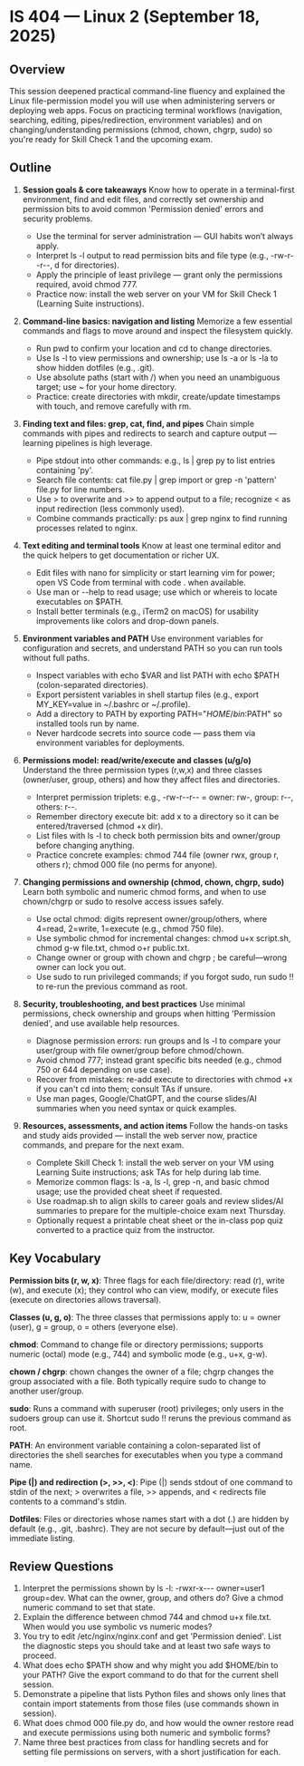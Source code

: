 # IS 404 — Linux 2 (September 18, 2025)

## Overview

This session deepened practical command-line fluency and explained the Linux file-permission model you will use when administering servers or deploying web apps. Focus on practicing terminal workflows (navigation, searching, editing, pipes/redirection, environment variables) and on changing/understanding permissions (chmod, chown, chgrp, sudo) so you're ready for Skill Check 1 and the upcoming exam.

## Outline

1. **Session goals & core takeaways**
   Know how to operate in a terminal-first environment, find and edit files, and correctly set ownership and permission bits to avoid common 'Permission denied' errors and security problems.
   - Use the terminal for server administration — GUI habits won’t always apply.
   - Interpret ls -l output to read permission bits and file type (e.g., -rw-r--r--, d for directories).
   - Apply the principle of least privilege — grant only the permissions required, avoid chmod 777.
   - Practice now: install the web server on your VM for Skill Check 1 (Learning Suite instructions).

2. **Command-line basics: navigation and listing**
   Memorize a few essential commands and flags to move around and inspect the filesystem quickly.
   - Run pwd to confirm your location and cd <path> to change directories.
   - Use ls -l to view permissions and ownership; use ls -a or ls -la to show hidden dotfiles (e.g., .git).
   - Use absolute paths (start with /) when you need an unambiguous target; use ~ for your home directory.
   - Practice: create directories with mkdir, create/update timestamps with touch, and remove carefully with rm.

3. **Finding text and files: grep, cat, find, and pipes**
   Chain simple commands with pipes and redirects to search and capture output — learning pipelines is high leverage.
   - Pipe stdout into other commands: e.g., ls | grep py to list entries containing 'py'.
   - Search file contents: cat file.py | grep import or grep -n 'pattern' file.py for line numbers.
   - Use > to overwrite and >> to append output to a file; recognize < as input redirection (less commonly used).
   - Combine commands practically: ps aux | grep nginx to find running processes related to nginx.

4. **Text editing and terminal tools**
   Know at least one terminal editor and the quick helpers to get documentation or richer UX.
   - Edit files with nano for simplicity or start learning vim for power; open VS Code from terminal with code . when available.
   - Use man <command> or <command> --help to read usage; use which <cmd> or whereis <cmd> to locate executables on $PATH.
   - Install better terminals (e.g., iTerm2 on macOS) for usability improvements like colors and drop-down panels.

5. **Environment variables and PATH**
   Use environment variables for configuration and secrets, and understand PATH so you can run tools without full paths.
   - Inspect variables with echo $VAR and list PATH with echo $PATH (colon-separated directories).
   - Export persistent variables in shell startup files (e.g., export MY_KEY=value in ~/.bashrc or ~/.profile).
   - Add a directory to PATH by exporting PATH="$HOME/bin:$PATH" so installed tools run by name.
   - Never hardcode secrets into source code — pass them via environment variables for deployments.

6. **Permissions model: read/write/execute and classes (u/g/o)**
   Understand the three permission types (r,w,x) and three classes (owner/user, group, others) and how they affect files and directories.
   - Interpret permission triplets: e.g., -rw-r--r-- = owner: rw-, group: r--, others: r--.
   - Remember directory execute bit: add x to a directory so it can be entered/traversed (chmod +x dir).
   - List files with ls -l to check both permission bits and owner/group before changing anything.
   - Practice concrete examples: chmod 744 file (owner rwx, group r, others r); chmod 000 file (no perms for anyone).

7. **Changing permissions and ownership (chmod, chown, chgrp, sudo)**
   Learn both symbolic and numeric chmod forms, and when to use chown/chgrp or sudo to resolve access issues safely.
   - Use octal chmod: digits represent owner/group/others, where 4=read, 2=write, 1=execute (e.g., chmod 750 file).
   - Use symbolic chmod for incremental changes: chmod u+x script.sh, chmod g-w file.txt, chmod o+r public.txt.
   - Change owner or group with chown <user> <file> and chgrp <group> <file>; be careful—wrong owner can lock you out.
   - Use sudo to run privileged commands; if you forgot sudo, run sudo !! to re-run the previous command as root.

8. **Security, troubleshooting, and best practices**
   Use minimal permissions, check ownership and groups when hitting 'Permission denied', and use available help resources.
   - Diagnose permission errors: run groups and ls -l to compare your user/group with file owner/group before chmod/chown.
   - Avoid chmod 777; instead grant specific bits needed (e.g., chmod 750 or 644 depending on use case).
   - Recover from mistakes: re-add execute to directories with chmod +x if you can't cd into them; consult TAs if unsure.
   - Use man pages, Google/ChatGPT, and the course slides/AI summaries when you need syntax or quick examples.

9. **Resources, assessments, and action items**
   Follow the hands-on tasks and study aids provided — install the web server now, practice commands, and prepare for the next exam.
   - Complete Skill Check 1: install the web server on your VM using Learning Suite instructions; ask TAs for help during lab time.
   - Memorize common flags: ls -a, ls -l, grep -n, and basic chmod usage; use the provided cheat sheet if requested.
   - Use roadmap.sh to align skills to career goals and review slides/AI summaries to prepare for the multiple-choice exam next Thursday.
   - Optionally request a printable cheat sheet or the in-class pop quiz converted to a practice quiz from the instructor.


## Key Vocabulary

**Permission bits (r, w, x)**: Three flags for each file/directory: read (r), write (w), and execute (x); they control who can view, modify, or execute files (execute on directories allows traversal).

**Classes (u, g, o)**: The three classes that permissions apply to: u = owner (user), g = group, o = others (everyone else).

**chmod**: Command to change file or directory permissions; supports numeric (octal) mode (e.g., 744) and symbolic mode (e.g., u+x, g-w).

**chown / chgrp**: chown changes the owner of a file; chgrp changes the group associated with a file. Both typically require sudo to change to another user/group.

**sudo**: Runs a command with superuser (root) privileges; only users in the sudoers group can use it. Shortcut sudo !! reruns the previous command as root.

**PATH**: An environment variable containing a colon-separated list of directories the shell searches for executables when you type a command name.

**Pipe (|) and redirection (>, >>, <)**: Pipe (|) sends stdout of one command to stdin of the next; > overwrites a file, >> appends, and < redirects file contents to a command's stdin.

**Dotfiles**: Files or directories whose names start with a dot (.) are hidden by default (e.g., .git, .bashrc). They are not secure by default—just out of the immediate listing.

## Review Questions

1. Interpret the permissions shown by ls -l: -rwxr-x--- owner=user1 group=dev. What can the owner, group, and others do? Give a chmod numeric command to set that state.
2. Explain the difference between chmod 744 and chmod u+x file.txt. When would you use symbolic vs numeric modes?
3. You try to edit /etc/nginx/nginx.conf and get 'Permission denied'. List the diagnostic steps you should take and at least two safe ways to proceed.
4. What does echo $PATH show and why might you add $HOME/bin to your PATH? Give the export command to do that for the current shell session.
5. Demonstrate a pipeline that lists Python files and shows only lines that contain import statements from those files (use commands shown in session).
6. What does chmod 000 file.py do, and how would the owner restore read and execute permissions using both numeric and symbolic forms?
7. Name three best practices from class for handling secrets and for setting file permissions on servers, with a short justification for each.
